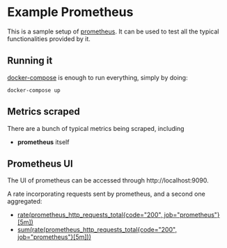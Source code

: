 # Example Prometheus

This is a sample setup of [prometheus](https://prometheus.io/). It can be used to test all the typical functionalities provided by it.

## Running it

[docker-compose](https://docs.docker.com/compose/) is enough to run everything, simply by doing:

```
docker-compose up
```

## Metrics scraped

There are a bunch of typical metrics being scraped, including

- **prometheus** itself


## Prometheus UI

The UI of prometheus can be accessed through http://localhost:9090.

A rate incorporating requests sent by prometheus, and a second one aggregated:

- [rate(prometheus_http_requests_total{code="200", job="prometheus"}[5m])](http://localhost:9090/graph?g0.expr=rate(prometheus_http_requests_total%7Bcode%3D%22200%22%2C%20job%3D%22prometheus%22%7D%5B5m%5D)&g0.tab=1&g0.stacked=0&g0.range_input=15m)
- [sum(rate(prometheus_http_requests_total{code="200", job="prometheus"}[5m]))](http://localhost:9090/graph?g0.expr=sum(rate(prometheus_http_requests_total%7Bcode%3D%22200%22%2C%20job%3D%22prometheus%22%7D%5B5m%5D))&g0.tab=1&g0.stacked=0&g0.range_input=15m)
